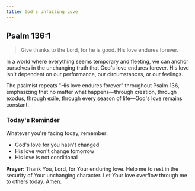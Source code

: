 ```yaml
---
title: God's Unfailing Love
---
```


## Psalm 136:1

> Give thanks to the Lord, for he is good. His love endures forever.

In a world where everything seems temporary and fleeting, we can anchor ourselves in the unchanging truth that God's love endures forever. His love isn't dependent on our performance, our circumstances, or our feelings.

The psalmist repeats "His love endures forever" throughout Psalm 136, emphasizing that no matter what happens—through creation, through exodus, through exile, through every season of life—God's love remains constant.

### Today's Reminder

Whatever you're facing today, remember:
- God's love for you hasn't changed
- His love won't change tomorrow
- His love is not conditional

**Prayer**: Thank You, Lord, for Your enduring love. Help me to rest in the security of Your unchanging character. Let Your love overflow through me to others today. Amen.
